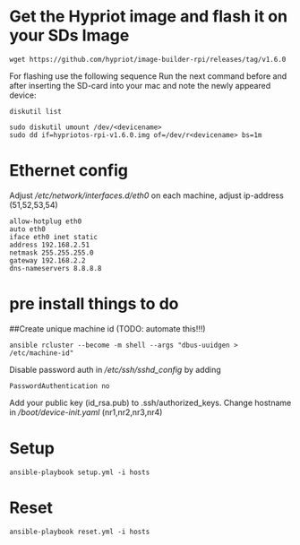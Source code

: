 # Get the Hypriot image and flash it on your SDs Image

``` 
wget https://github.com/hypriot/image-builder-rpi/releases/tag/v1.6.0
```

For flashing use the following sequence
Run the next command before and after inserting the SD-card into your mac and note the newly appeared device:
```
diskutil list
```

```
sudo diskutil umount /dev/<devicename>
sudo dd if=hypriotos-rpi-v1.6.0.img of=/dev/r<devicename> bs=1m
```

# Ethernet config
Adjust _/etc/network/interfaces.d/eth0_ on each machine, adjust ip-address (51,52,53,54)

```
allow-hotplug eth0
auto eth0
iface eth0 inet static
address 192.168.2.51
netmask 255.255.255.0
gateway 192.168.2.2
dns-nameservers 8.8.8.8
```

# pre install things to do

##Create unique machine id (TODO: automate this!!!)

```
ansible rcluster --become -m shell --args "dbus-uuidgen > /etc/machine-id"
``` 

Disable password auth in  _/etc/ssh/sshd_config_ by adding 

```
PasswordAuthentication no
```

Add your public key (id_rsa.pub) to .ssh/authorized_keys.
Change hostname in _/boot/device-init.yaml_ (nr1,nr2,nr3,nr4)

# Setup

```
ansible-playbook setup.yml -i hosts
```

# Reset

```
ansible-playbook reset.yml -i hosts
```
